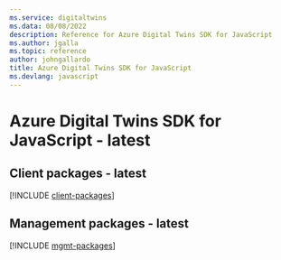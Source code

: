 ```yaml
---
ms.service: digitaltwins
ms.data: 08/08/2022
description: Reference for Azure Digital Twins SDK for JavaScript
ms.author: jgalla
ms.topic: reference
author: johngallardo
title: Azure Digital Twins SDK for JavaScript
ms.devlang: javascript
---
```

# Azure Digital Twins SDK for JavaScript - latest

## Client packages - latest
[!INCLUDE [client-packages](digital-twins-client-index.md)]
## Management packages - latest
[!INCLUDE [mgmt-packages](digital-twins-mgmt-index.md)]